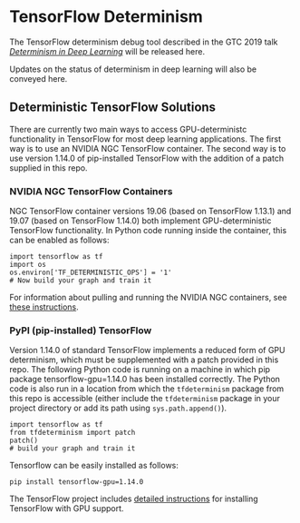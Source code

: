 # TensorFlow Determinism

The TensorFlow determinism debug tool described in the GTC 2019 talk
[_Determinism in Deep Learning_][1] will be released here.

Updates on the status of determinism in deep learning will also be conveyed here.

## Deterministic TensorFlow Solutions

There are currently two main ways to access GPU-deterministc functionality in
TensorFlow for most deep learning applications. The first way is to use an
NVIDIA NGC TensorFlow container. The second way is to use version 1.14.0 of
pip-installed TensorFlow with the addition of a patch supplied in this repo.

### NVIDIA NGC TensorFlow Containers

NGC TensorFlow container versions 19.06 (based on TensorFlow 1.13.1) and 19.07
(based on TensorFlow 1.14.0) both implement GPU-deterministic TensorFlow
functionality. In Python code running inside the container, this can be enabled
as follows:


```
import tensorflow as tf
import os
os.environ['TF_DETERMINISTIC_OPS'] = '1'
# Now build your graph and train it
```

For information about pulling and running the NVIDIA NGC containers, see [these
instructions][2].

### PyPI (pip-installed) TensorFlow

Version 1.14.0 of standard TensorFlow implements a reduced form of GPU
determinism, which must be supplemented with a patch provided in this repo.
The following Python code is running on a machine in which pip package
tensorflow-gpu=1.14.0 has been installed correctly. The Python code is also
run in a location from which the `tfdeterminism` package from this repo is
accessible (either include the `tfdeterminism` package in your project
directory or add its path using `sys.path.append()`).

```
import tensorflow as tf
from tfdeterminism import patch
patch()
# build your graph and train it
```

Tensorflow can be easily installed as follows:

```
pip install tensorflow-gpu=1.14.0
```

The TensorFlow project includes [detailed instructions][3] for installing
TensorFlow with GPU support.

[1]: http://bit.ly/determinism-in-deep-learning
[2]: https://ngc.nvidia.com/catalog/containers/nvidia:tensorflow
[3]: https://www.tensorflow.org/install/gpu